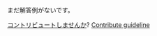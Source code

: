 
まだ解答例がないです。

[コントリビュートしませんか](https://github.com/BFEdev/BFE.dev-solutions/blob/main/question/what-have-you-learned-from-past-professional-working-experiences_ja.md)?  [Contribute guideline](https://github.com/BFEdev/BFE.dev-solutions#how-to-contribute)
